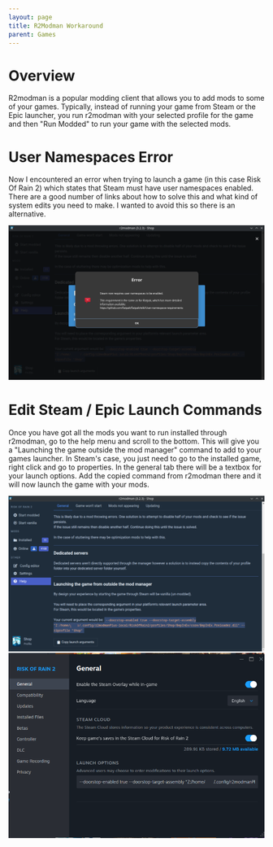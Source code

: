 ```yaml
---
layout: page
title: R2Modman Workaround
parent: Games
---
```


# Overview
R2modman is a popular modding client that allows you to add mods to some of your games. Typically, instead of running your game from Steam or the Epic launcher, you run r2modman with your selected profile for the game and then "Run Modded" to run your game with the selected mods.

# User Namespaces Error
Now I encountered an error when trying to launch a game (in this case Risk Of Rain 2) which states that Steam must have user namespaces enabled.
There are a good number of links about how to solve this and what kind of system edits you need to make. I wanted to avoid this so there is an alternative.

![r2modman error](../assets/img/r2modman_error.png)

# Edit Steam / Epic Launch Commands
Once you have got all the mods you want to run installed through r2modman, go to the help menu and scroll to the bottom. This will give you a "Launching the game outside the mod manager" command to add to your games launcher. In Steam's case, you just need to go to the installed game, right click and go to properties. In the general tab there will be a textbox for your launch options. Add the copied command from r2modman there and it will now launch the game with your mods.

![r2modman help](../assets/img/r2modman_help.png)
![r2modman help](../assets/img/r2modman_steam.png)